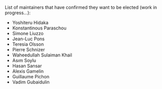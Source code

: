 List of maintainers that have confirmed they want to be elected (work in progress...):

- Yoshiteru Hidaka
- Konstantinous Paraschou
- Simone Liuzzo
- Jean-Luc Pons
- Teresia Olsson
- Pierre Schnizer
- Waheedullah Sulaiman Khail
- Asım Soylu
- Hasan Sansar
- Alexis Gamelin
- Guillaume Pichon
- Vadim Gubaidulin
